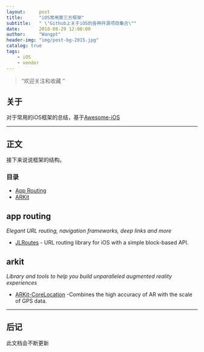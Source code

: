 ```yaml
---
layout:     post
title:      "iOS常用第三方框架"
subtitle:   " \"Github上关于iOS的各种开源项目集合\""
date:       2018-08-29 12:00:00
author:     "Wangpt"
header-img: "img/post-bg-2015.jpg"
catalog: true
tags:
    - iOS   
    - vendor
---
```


> “欢迎关注和收藏 ”


## 关于

对于常用的iOS框架的总结，基于[Awesome-iOS](https://github.com/vsouza/awesome-ios)

---

## 正文

接下来说说框架的结构。
  
### 目录

- [App Routing](#app-routing)
- [ARKit](#arkit)

## app routing

  *Elegant URL routing, navigation frameworks, deep links and more*
  
* [JLRoutes](https://github.com/joeldev/JLRoutes) - URL routing library for iOS with a simple block-based API.

## arkit

*Library and tools to help you build unparalleled augmented reality experiences*

* [ARKit-CoreLocation](https://github.com/ProjectDent/ARKit-CoreLocation) -Combines the high accuracy of AR with the scale of GPS data.


---



## 后记

此文档会不断更新
